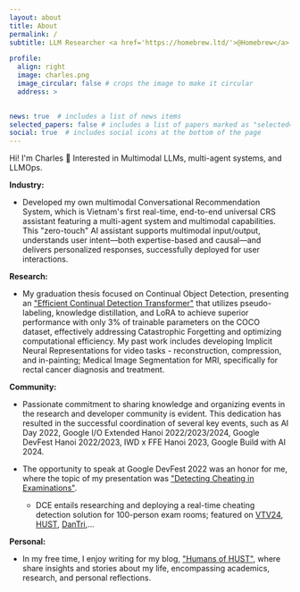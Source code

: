 ```yaml
---
layout: about
title: About
permalink: /
subtitle: LLM Researcher <a href='https://homebrew.ltd/'>@Homebrew</a> | Writer <a href='https://www.facebook.com/pageofhumanshust'>@HoH</a>

profile:
  align: right
  image: charles.png
  image_circular: false # crops the image to make it circular
  address: >
   

news: true  # includes a list of news items
selected_papers: false # includes a list of papers marked as "selected={true}"
social: true  # includes social icons at the bottom of the page
---
```

Hi! I'm Charles 🤗 Interested in Multimodal LLMs, multi-agent systems, and LLMOps.

**Industry:** 
* Developed my own multimodal Conversational Recommendation System, which is Vietnam's first real-time, end-to-end universal CRS assistant featuring a multi-agent system and multimodal capabilities. This "zero-touch" AI assistant supports multimodal input/output, understands user intent—both expertise-based and causal—and delivers personalized responses, successfully deployed for user interactions.

**Research:** 
* My graduation thesis focused on Continual Object Detection, presenting an ["Efficient Continual Detection Transformer"](https://www.linkedin.com/feed/update/urn:li:activity:7209885129920368640/) that utilizes pseudo-labeling, knowledge distillation, and LoRA to achieve superior performance with only 3% of trainable parameters on the COCO dataset, effectively addressing Catastrophic Forgetting and optimizing computational efficiency. My past work includes developing Implicit Neural Representations for video tasks - reconstruction, compression, and in-painting; Medical Image Segmentation for MRI, specifically for rectal cancer diagnosis and treatment.

**Community:** 

* Passionate commitment to sharing knowledge and organizing events in the research and developer community is evident. This dedication has resulted in the successful coordination of several key events, such as AI Day 2022, Google I/O Extended Hanoi 2022/2023/2024, Google DevFest Hanoi 2022/2023, IWD x FFE Hanoi 2023, Google Build with AI 2024.
  
* The opportunity to speak at Google DevFest 2022 was an honor for me, where the topic of my presentation was ["Detecting Cheating in Examinations"](https://www.facebook.com/GDGhanoi/photos/a.295913770557546/2473122272836674/).
  * DCE entails researching and deploying a real-time cheating detection solution for 100-person exam rooms; featured on [VTV24](https://www.facebook.com/tintucvtv24/videos/772744667380774), [HUST](https://hust.edu.vn/vi/news/tin-tuc-su-kien/phan-mem-chong-gian-lan-thi-cu-duoc-nhom-sinh-vien-thu-nghiem-thanh-cong-648900.html), [DanTri](https://dantri.com.vn/giao-duc/phan-mem-chong-gian-lan-thi-cu-duoc-nhom-sinh-vien-thu-nghiem-thanh-cong-20220906211003512.htm),...

**Personal:** 

* In my free time, I enjoy writing for my blog, ["Humans of HUST"](https://www.facebook.com/pageofhumanshust), where share insights and stories about my life, encompassing academics, research, and personal reflections.